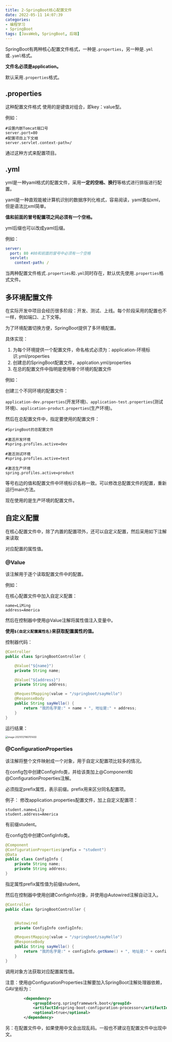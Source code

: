 ```yaml
---
title: 2-SpringBoot核心配置文件
date: 2022-05-11 14:07:39
categories: 
- 编程学习
- SpringBoot
tags: [JavaWeb, SpringBoot, 后端]
---
```




SpringBoot有两种核心配置文件格式，一种是`.properties`，另一种是`.yml`或`.yaml`格式。

**文件名必须是application。**

默认采用`.properties`格式。

## .properties

这种配置文件格式 使用的是键值对组合，即key：value型。

例如：

```properties
#设置内嵌Tomcat端口号
server.port=80
#配置项目上下文根
server.servlet.context-path=/
```

通过这种方式来配置项目。

## .yml

yml是一种yaml格式的配置文件，采用**一定的空格、换行**等格式进行排版进行配置。

yaml是一种直观能被计算机识别的数据序列化格式，容易阅读，yaml类似xml，但是语法比xml简单。

**值和前面的冒号配置项之间必须有一个空格。**

yml后缀也可以改成yaml后缀。

例如：

```yml
server:
  port: 80 #80和前面的冒号中必须有一个空格
  servlet:
    context-path: /
```



当两种配置文件格式`.properties`和`.yml`同时存在，默认优先使用`.properties`格式文件。	



## 多环境配置文件

在实际开发中项目会经历很多阶段：开发、测试、上线。每个阶段采用的配置也不一样，例如端口、上下文等。

为了环境配置切换方便，SpringBoot提供了多环境配置。

具体实现：

1. 为每个环境提供一个配置文件，命名格式必须为：application-环境标识.yml/properties
2. 创建总的SpringBoot配置文件，applcation.yml/properties
3. 在总的配置文件中指明是使用哪个环境的配置文件

例如：

创建三个不同环境的配置文件：

`application-dev.properties`(开发环境)、`application-test.properties`(测试环境)、`application-product.properties`(生产环境)。

然后在总配置文件中，指定要使用的配置文件：

```properties
#SpringBoot的总配置文件

#激活开发环境
#spring.profiles.active=dev

#激活测试环境
#spring.profiles.active=test

#激活生产环境
spring.profiles.active=product
```

等号右边的值和配置文件中环境标识名称一致。可以修改总配置文件的配置，重新运行main方法。

现在使用的是生产环境的配置文件。



## 自定义配置

在核心配置文件中，除了内置的配置项外，还可以自定义配置，然后采用如下注解来读取

对应配置的属性值。

### @Value

该注解用于逐个读取配置文件中的配置。

例如：

在核心配置文件中加入自定义配置：

```properties
name=LiMing
address=America
```

然后在控制器中使用@Value注解将属性值注入变量中。

**使用`${自定义配置属性名}`来获取配置属性的值。**



控制器代码：

```java
@Controller
public class SpringBootController {

    @Value("${name}")
    private String name;

    @Value("${address}")
    private String address;

    @RequestMapping(value = "/springboot/sayHello")
    @ResponseBody
    public String sayHello() {
        return "我的名字是:" + name + ", 地址是:" + address;
    }
}
```

运行结果：

<img src="https://crayon-1302863897.cos.ap-beijing.myqcloud.com/image/image-20210121160701430.png" alt="image-20210121160701430" style="zoom:50%;" />





### @ConfigurationProperties

该注解将整个文件映射成一个对象，用于自定义配置项比较多的情况。

在config包中创建ConfigInfo类，并给该类加上@Component和@ConfigurationProperties注解。

必须指定prefix属性，表示前缀。prefix用来区分同名配置项。



例子：
修改application.properties配置文件，加上自定义配置项：

```properties
student.name=Lily
student.address=America
```

有前缀student。

在config包中创建ConfigInfo类。

```java
@Component
@ConfigurationProperties(prefix = "student")
@Data
public class ConfigInfo {
    private String name;
    private String address;
}
```

指定属性prefix属性值为前缀student。

然后在控制器中使用创建ConfigInfo对象，并使用@Autowired注解自动注入。

```java
@Controller
public class SpringBootController {


    @Autowired
    private ConfigInfo configInfo;

    @RequestMapping(value = "/springboot/sayHello")
    @ResponseBody
    public String sayHello() {
        return "我的名字是:" + configInfo.getName() + ", 地址是:" + configInfo.getAddress();
    }
}
```

调用对象方法获取对应配置属性值。



注意：使用@ConfigurationProperties注解要加入SpringBoot注解处理器依赖，GAV坐标为：

```xml
        <dependency>
            <groupId>org.springframework.boot</groupId>
            <artifactId>spring-boot-configuration-processor</artifactId>
            <optional>true</optional>
        </dependency>
```



另：在配置文件中，如果使用中文会出现乱码。一般也不建议在配置文件中出现中文。



